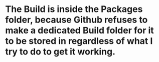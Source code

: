 # The Build is inside the Packages folder, because Github refuses to make a dedicated Build folder for it to be stored in regardless of what I try to do to get it working.

